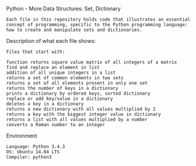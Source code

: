 Python - More Data Structures: Set, Dictionary

    Each file in this repository holds code that illustrates an essential concept of programming, specific to the Python programming language: how to create and manipulate sets and dictionaries.

Description of what each file shows:

    Files that start with:

    function returns square value matrix of all integers of a matrix
    find and replace an element in list
    addition of all unique integers in a list
    returns a set of common elements in two sets
    returns a set of all elements present in only one set
    returns the number of keys in a dictionary
    prints a dictionary by ordered keys, sorted dictionary
    replace or add key/value in a dictionary
    deletes a key in a dictionary
    returns a new dictionary with all values multiplied by 2
    returns a key with the biggest integer value in dictionary
    returns a list with all values multiplied by a number
    converts a Roman number to an integer

Environment

    Language: Python 3.4.3
    OS: Ubuntu 14.04 LTS
    Compiler: python3
